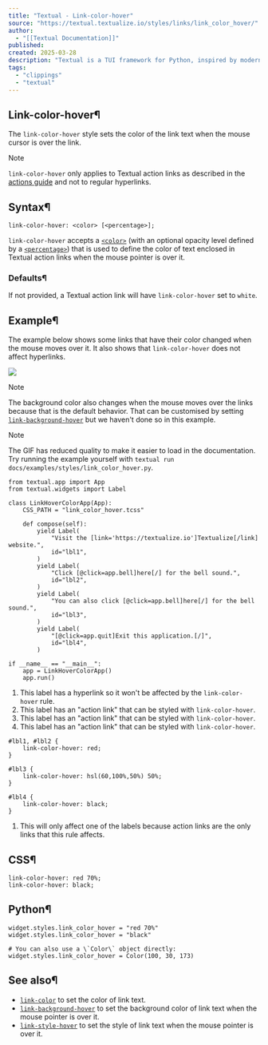 ```yaml
---
title: "Textual - Link-color-hover"
source: "https://textual.textualize.io/styles/links/link_color_hover/"
author:
  - "[[Textual Documentation]]"
published:
created: 2025-03-28
description: "Textual is a TUI framework for Python, inspired by modern web development."
tags:
  - "clippings"
  - "textual"
---
```

## Link-color-hover¶

The `link-color-hover` style sets the color of the link text when the mouse cursor is over the link.

Note

`link-color-hover` only applies to Textual action links as described in the [actions guide](https://textual.textualize.io/guide/actions/#links) and not to regular hyperlinks.

## Syntax¶

```
link-color-hover: <color> [<percentage>];
```

`link-color-hover` accepts a [`<color>`](https://textual.textualize.io/css_types/color/) (with an optional opacity level defined by a [`<percentage>`](https://textual.textualize.io/css_types/percentage/)) that is used to define the color of text enclosed in Textual action links when the mouse pointer is over it.

### Defaults¶

If not provided, a Textual action link will have `link-color-hover` set to `white`.

## Example¶

The example below shows some links that have their color changed when the mouse moves over it. It also shows that `link-color-hover` does not affect hyperlinks.

![](https://textual.textualize.io/styles/links/demos/link_color_hover_demo.gif)

Note

The background color also changes when the mouse moves over the links because that is the default behavior. That can be customised by setting [`link-background-hover`](https://textual.textualize.io/styles/links/link_background_hover/) but we haven't done so in this example.

Note

The GIF has reduced quality to make it easier to load in the documentation. Try running the example yourself with `textual run docs/examples/styles/link_color_hover.py`.

```
from textual.app import App
from textual.widgets import Label

class LinkHoverColorApp(App):
    CSS_PATH = "link_color_hover.tcss"

    def compose(self):
        yield Label(
            "Visit the [link='https://textualize.io']Textualize[/link] website.",
            id="lbl1",  
        )
        yield Label(
            "Click [@click=app.bell]here[/] for the bell sound.",
            id="lbl2",  
        )
        yield Label(
            "You can also click [@click=app.bell]here[/] for the bell sound.",
            id="lbl3",  
        )
        yield Label(
            "[@click=app.quit]Exit this application.[/]",
            id="lbl4",  
        )

if __name__ == "__main__":
    app = LinkHoverColorApp()
    app.run()
```

1. This label has a hyperlink so it won't be affected by the `link-color-hover` rule.
2. This label has an "action link" that can be styled with `link-color-hover`.
3. This label has an "action link" that can be styled with `link-color-hover`.
4. This label has an "action link" that can be styled with `link-color-hover`.

```
#lbl1, #lbl2 {
    link-color-hover: red;  
}

#lbl3 {
    link-color-hover: hsl(60,100%,50%) 50%;
}

#lbl4 {
    link-color-hover: black;
}
```

1. This will only affect one of the labels because action links are the only links that this rule affects.

## CSS¶

```
link-color-hover: red 70%;
link-color-hover: black;
```

## Python¶

```
widget.styles.link_color_hover = "red 70%"
widget.styles.link_color_hover = "black"

# You can also use a \`Color\` object directly:
widget.styles.link_color_hover = Color(100, 30, 173)
```

## See also¶

- [`link-color`](https://textual.textualize.io/styles/links/link_color/) to set the color of link text.
- [`link-background-hover`](https://textual.textualize.io/styles/links/link_background_hover/) to set the background color of link text when the mouse pointer is over it.
- [`link-style-hover`](https://textual.textualize.io/styles/links/link_style_hover/) to set the style of link text when the mouse pointer is over it.